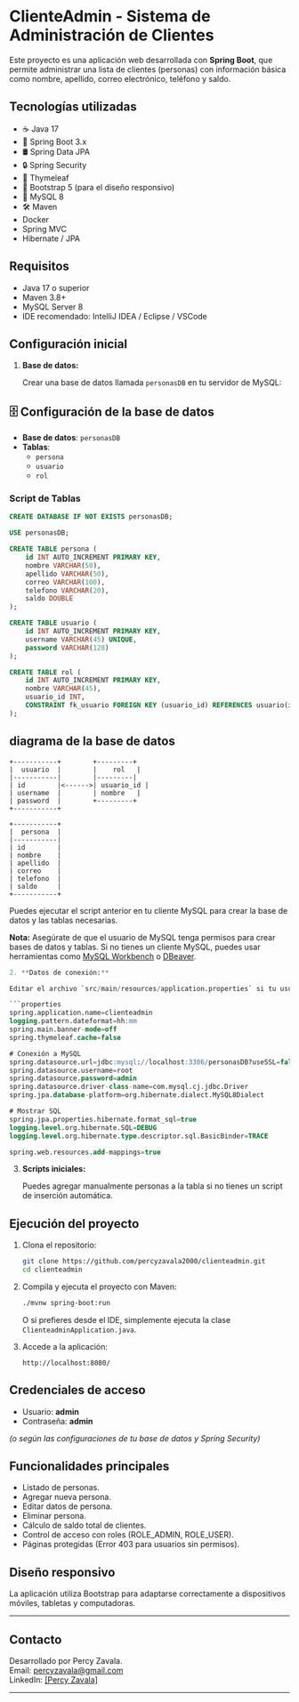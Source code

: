 # ClienteAdmin - Sistema de Administración de Clientes

Este proyecto es una aplicación web desarrollada con **Spring Boot**, que permite administrar una lista de clientes (personas) con información básica como nombre, apellido, correo electrónico, teléfono y saldo.

## Tecnologías utilizadas
- ☕ Java 17
- 🌱 Spring Boot 3.x
- 🛢️ Spring Data JPA
- 🔒 Spring Security
- 🎨 Thymeleaf
- 🎯 Bootstrap 5 (para el diseño responsivo)
- 🐬 MySQL 8
- 🛠️ Maven
-    Docker 
-    Spring MVC
-    Hibernate / JPA


## Requisitos

- Java 17 o superior
- Maven 3.8+
- MySQL Server 8
- IDE recomendado: IntelliJ IDEA / Eclipse / VSCode

## Configuración inicial

1. **Base de datos:**

   Crear una base de datos llamada `personasDB` en tu servidor de MySQL:

  ## 🗄️ Configuración de la base de datos

- **Base de datos**: `personasDB`
- **Tablas**:
  - `persona`
  - `usuario`
  - `rol`
### Script de Tablas

```sql
CREATE DATABASE IF NOT EXISTS personasDB;

USE personasDB;

CREATE TABLE persona (
    id INT AUTO_INCREMENT PRIMARY KEY,
    nombre VARCHAR(50),
    apellido VARCHAR(50),
    correo VARCHAR(100),
    telefono VARCHAR(20),
    saldo DOUBLE
);

CREATE TABLE usuario (
    id INT AUTO_INCREMENT PRIMARY KEY,
    username VARCHAR(45) UNIQUE,
    password VARCHAR(128)
);

CREATE TABLE rol (
    id INT AUTO_INCREMENT PRIMARY KEY,
    nombre VARCHAR(45),
    usuario_id INT,
    CONSTRAINT fk_usuario FOREIGN KEY (usuario_id) REFERENCES usuario(id)
);
```
## diagrama de la base de datos

```plaintext
+-----------+        +---------+
|  usuario  |        |    rol   |
|-----------|        |---------|
| id        |<------>| usuario_id |
| username  |        | nombre   |
| password  |        +---------+
+-----------+

+-----------+
|  persona  |
|-----------|
| id        |
| nombre    |
| apellido  |
| correo    |
| telefono  |
| saldo     |
+-----------+
```



   Puedes ejecutar el script anterior en tu cliente MySQL para crear la base de datos y las tablas necesarias.

   **Nota:** Asegúrate de que el usuario de MySQL tenga permisos para crear bases de datos y tablas.
   Si no tienes un cliente MySQL, puedes usar herramientas como [MySQL Workbench](https://www.mysql.com/products/workbench/) o [DBeaver](https://dbeaver.io/).

   ```sql
2. **Datos de conexión:**

   Editar el archivo `src/main/resources/application.properties` si tu usuario o contraseña de MySQL son diferentes:

   ```properties
spring.application.name=clienteadmin
logging.pattern.dateformat=hh:mm
spring.main.banner-mode=off
spring.thymeleaf.cache=false

# Conexión a MySQL
spring.datasource.url=jdbc:mysql://localhost:3306/personasDB?useSSL=false&serverTimezone=UTC&allowPublicKeyRetrieval=true
spring.datasource.username=root
spring.datasource.password=admin
spring.datasource.driver-class-name=com.mysql.cj.jdbc.Driver
spring.jpa.database-platform=org.hibernate.dialect.MySQL8Dialect

# Mostrar SQL
spring.jpa.properties.hibernate.format_sql=true
logging.level.org.hibernate.SQL=DEBUG
logging.level.org.hibernate.type.descriptor.sql.BasicBinder=TRACE

spring.web.resources.add-mappings=true

   ```

3. **Scripts iniciales:**

   Puedes agregar manualmente personas a la tabla si no tienes un script de inserción automática.

## Ejecución del proyecto

1. Clona el repositorio:

   ```bash
   git clone https://github.com/percyzavala2000/clienteadmin.git
   cd clienteadmin
   ```

2. Compila y ejecuta el proyecto con Maven:

   ```bash
   ./mvnw spring-boot:run
   ```

   O si prefieres desde el IDE, simplemente ejecuta la clase `ClienteadminApplication.java`.

3. Accede a la aplicación:

   ```
   http://localhost:8080/
   ```

## Credenciales de acceso

- Usuario: **admin**
- Contraseña: **admin**

_(o según las configuraciones de tu base de datos y Spring Security)_

## Funcionalidades principales

- Listado de personas.
- Agregar nueva persona.
- Editar datos de persona.
- Eliminar persona.
- Cálculo de saldo total de clientes.
- Control de acceso con roles (ROLE_ADMIN, ROLE_USER).
- Páginas protegidas (Error 403 para usuarios sin permisos).

## Diseño responsivo

La aplicación utiliza Bootstrap para adaptarse correctamente a dispositivos móviles, tabletas y computadoras.

---

## Contacto

Desarrollado por Percy Zavala.  
Email: percyzavala@gmail.com  
LinkedIn: [\[Percy Zavala\]](https://www.linkedin.com/in/percy-zavala-53047b307/)

---


